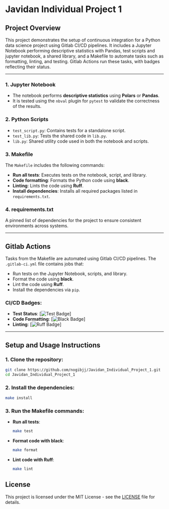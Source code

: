 
# Javidan Individual Project 1

## Project Overview
This project demonstrates the setup of continuous integration for a Python data science project using Gitlab CI/CD pipelines. It includes a Jupyter Notebook performing descriptive statistics with Pandas, test scripts and jupyter notebook, a shared library, and a Makefile to automate tasks such as formatting, linting, and testing. Gitlab Actions run these tasks, with badges reflecting their status.

---


### 1. **Jupyter Notebook**
- The notebook performs **descriptive statistics** using **Polars** or **Pandas**.
- It is tested using the `nbval` plugin for `pytest` to validate the correctness of the results.

### 2. **Python Scripts**
- `test_script.py`: Contains tests for a standalone script.
- `test_lib.py`: Tests the shared code in `lib.py`.
- `lib.py`: Shared utility code used in both the notebook and scripts.

### 3. **Makefile**
The `Makefile` includes the following commands:

- **Run all tests**: Executes tests on the notebook, script, and library.
- **Code formatting**: Formats the Python code using **black**.
- **Linting**: Lints the code using **Ruff**.
- **Install dependencies**: Installs all required packages listed in `requirements.txt`.

### 4. **requirements.txt**
A pinned list of dependencies for the project to ensure consistent environments across systems.

---

## Gitlab Actions
Tasks from the Makefile are automated using Gitlab CI/CD pipelines. The `.gitlab-ci.yml` file contains jobs that:
- Run tests on the Jupyter Notebook, scripts, and library.
- Format the code using **black**.
- Lint the code using **Ruff**.
- Install the dependencies via `pip`.

### CI/CD Badges:
- **Test Status**: [![Test Badge](link_to_test_badge)]
- **Code Formatting**: [![Black Badge](link_to_black_badge)]
- **Linting**: [![Ruff Badge](link_to_ruff_badge)]

---

## Setup and Usage Instructions

### 1. Clone the repository:
```bash
git clone https://github.com/nogibjj/Javidan_Individual_Project_1.git
cd Javidan_Individual_Project_1
```

### 2. Install the dependencies:
```bash
make install
```

### 3. Run the Makefile commands:
- **Run all tests**:
  ```bash
  make test
  ```
- **Format code with black**:
  ```bash
  make format
  ```
- **Lint code with Ruff**:
  ```bash
  make lint
  ```


## License
This project is licensed under the MIT License - see the [LICENSE](LICENSE) file for details.

